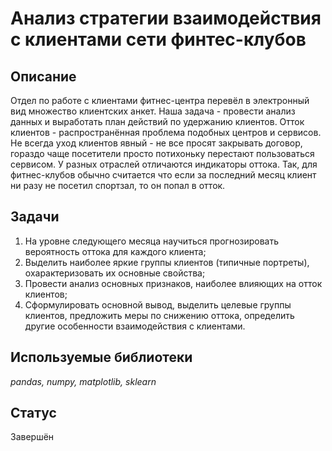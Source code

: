 # Анализ стратегии взаимодействия с клиентами сети финтес-клубов

## Описание
Отдел по работе с клиентами фитнес-центра перевёл в электронный вид множество клиентских анкет. Наша задача - провести анализ данных и выработать план действий по удержанию клиентов. Отток клиентов - распространённая проблема подобных центров и сервисов. Не всегда уход клиентов явный - не все просят закрывать договор, гораздо чаще посетители просто потихоньку перестают пользоваться сервисом. У разных отраслей отличаются индикаторы оттока. Так, для фитнес-клубов обычно считается что если за последний месяц клиент ни разу не посетил спортзал, то он попал в отток.

## Задачи

1) На уровне следующего месяца научиться прогнозировать вероятность оттока для каждого клиента;  
2) Выделить наиболее яркие группы клиентов (типичные портреты), охарактеризовать их основные свойства;  
3) Провести анализ основных признаков, наиболее влияющих на отток клиентов;  
4) Сформулировать основной вывод, выделить целевые группы клиентов, предложить меры по снижению оттока, определить другие особенности взаимодействия с клиентами.

## Используемые библиотеки
*pandas, numpy, matplotlib, sklearn*

## Статус

Завершён
